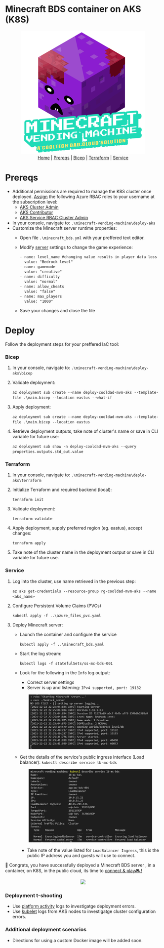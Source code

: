 # Minecraft BDS container on AKS (K8S)
<p align="center">
  <img src="../images/mvm_logo.gif" width="400"></br>
  <a href="../README.md">Home</a> |
  <a href="#prereqs">Prereqs</a> |
  <a href="#bicep">Bicep</a> |
  <a href="#terraform">Terraform</a> |
  <a href="#service">Service</a>
</p>

# Prereqs
* Additional permissions are required to manage the K8S cluster once deployed. [Assign]((https://docs.microsoft.com/en-us/azure/role-based-access-control/role-assignments-steps)) the following Azure RBAC roles to your username at the subscription level:  
  * [AKS Cluster Admin](https://docs.microsoft.com/en-us/azure/role-based-access-control/built-in-roles#azure-kubernetes-service-cluster-admin-role)
  * [AKS Contributor](https://docs.microsoft.com/en-us/azure/role-based-access-control/built-in-roles#azure-kubernetes-service-contributor-role)
  * [AKS Service RBAC Cluster Admin](https://docs.microsoft.com/en-us/azure/role-based-access-control/built-in-roles#azure-kubernetes-service-rbac-cluster-admin)
* In your console, navigate to: `.\minecraft-vending-machine\deploy-aks`
* Customize the Minecraft server runtime properties: 
  * Open file `.\minecraft_bds.yml` with your preffered text editor.
  * Modify [server](https://minecraft.fandom.com/wiki/Server.properties) settings to change the game experience:

    ```
    - name: level_name #changing value results in player data loss
      value: "Bedrock level"            
    - name: gamemode
      value: "creative"
    - name: difficulty
      value: "normal"
    - name: allow_cheats
      value: "false"
    - name: max_players
      value: "1000"
    ```
  * Save your changes and close the file

# Deploy
Follow the deployment steps for your preffered IaC tool: 
### Bicep
  1. In your console, navigate to: `.\minecraft-vending-machine\deploy-aks\bicep`
  2. Validate deployment:

      `az deployment sub create --name deploy-cooldad-mvm-aks --template-file .\main.bicep --location eastus --what-if`
  3. Apply deployment:
          
      `az deployment sub create --name deploy-cooldad-mvm-aks --template-file .\main.bicep --location eastus`
      
  4. Retrieve deployment outputs, take note of cluster's name or save in CLI variable for future use: 
    
      `az deployment sub show -n deploy-cooldad-mvm-aks --query properties.outputs.std_out.value `

### Terraform
  1. In your console, navigate to: `.\minecraft-vending-machine\deplo-aks\terraform`
  2. Initialize Terraform and required backend (local): 
  
      `terraform init`
  3. Validate deployment:

      `terraform validate`
  4. Apply deployment, supply preferred region (eg. eastus), accept changes:

      `terraform apply`
  5. Take note of the cluster name in the deployment output or save in CLI variable for future use. 

### Service
1. Log into the cluster, use name retrieved in the previous step: 

      `az aks get-credentials --resource-group rg-cooldad-mvm-aks --name <aks_name>`
2. Configure Persistent Volume Claims (PVCs)

      `kubectl apply -f ..\azure_files_pvc.yaml`
3. Deploy Minecraft server:
    * Launch the container and configure the service

      `kubectl apply -f ..\minecraft_bds.yaml`
    * Start the log stream:

      `kubectl logs -f statefulSets/ss-mc-bds-001`
      
    * Look for the following in the `Info` log output:
      * Correct server settings
      * Server is up and listening: `IPv4 supported, port: 19132`
      <p align="center">
        <img src="../images/mvm_deploy_server_success.png" width=400>
      </p>

    * Get the details of the service's public ingress interface (Load balancer): `kubectl describe service lb-mc-bds`

      <p align="center">
        <img src="../images/mvm_k8s_service_lb.png"  width=400>
      </p>
      
      * Take note of the value listed for `LoadBalancer Ingress`, this is the public IP address you and guests will use to connect. 

🎉 Congrats, you have successfully deployed a Minecraft BDS server , in a container, on K8S, in the public cloud, its time to <a href="../README.md#3-connect">connect & play:video_game: !</a> 

  <p align="center">
    <img src="https://media3.giphy.com/media/l49K1yUmz5LjIu0GA/giphy.gif"  width=300>
  </p>
      
### Deployment t-shooting
* Use [platform activity](https://docs.microsoft.com/en-us/azure/azure-monitor/essentials/activity-log#view-the-activity-log) logs to investigatge deployment errors.
* Use [kubelet](https://docs.microsoft.com/en-us/azure/aks/kubelet-logs) logs from AKS nodes to investigatge cluster configuration errors.
### Additional deployment scenarios
  * Directions for using a custom Docker image will be added soon.
<!---
* Using a custom Docker image:
  * Retrieve the URI of your custom image, should look something like this if hosted on Docker Hub: `docker.io/<namespace>/<image name>:<tag>`


  * Specify your ACR's name and the image to use/pull on line 25
  * If you are using the CoolTechDad image, only plug in your ACR's name\
  `image: <acr_name>.azurecr.io/cooltechdad/minecraft-bds:0.5`
  * If you are creating your own image, plug in your ACR's name and image details\
  `image: <acr_name>.azurecr.io/<namespace/image name:image tag>`

##### Custom Docker Image
  6. Tag and push/upload image to Docker Hub

      `docker tag <image name>:<tag> <namespace>/<image name>:<tag>`

      `docker push <namespace>/<image name>:<tag>`
    
      * Real-world example\
        `docker tag minecraft-bds:0.5 cooltechdad/minecraft-bds:0.5`

        `docker push cooltechdad/minecraft-bds:0.5`


  * Add additional node pool, deploy multiple Minecraft servers on a single cluster. Included in the next version.--->